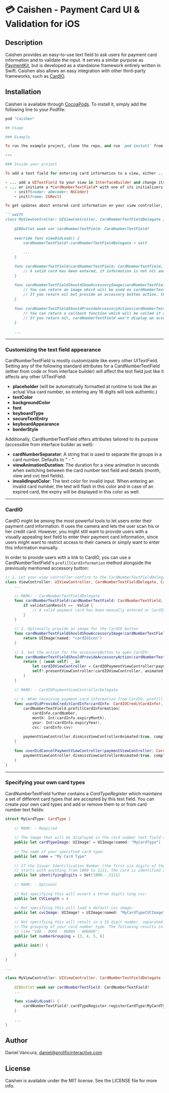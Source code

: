 # 💳 Caishen - Payment Card UI & Validation for iOS

## Description

Caishen provides an easy-to-use text field to ask users for payment card information and to validate the input. It serves a similar purpose as [PaymentKit](https://github.com/stripe/PaymentKit), but is developed as a standalone framework entirely written in Swift. Caishen also allows an easy integration with other third-party frameworks, such as [CardIO](https://www.card.io).

## Installation

Caishen is available through [CocoaPods](http://cocoapods.org). To install
it, simply add the following line to your Podfile:

```ruby
pod "Caishen"

## Usage

### Example

To run the example project, clone the repo, and run `pod install` from the Example directory first.

---

### Inside your project

To add a text field for entering card information to a view, either ...

- ... add a UITextField to your view in InterfaceBuilder and change its class to *CardNumberTextField* (when using InterfaceBuilder)
- ... or initiate a *CardNumberTextField* with one of its initializers (when instantiating from code): 
	- init?(coder: aDecoder: NSCoder)
	- init(frame: CGRect)

To get updates about entered card information on your view controller, confirm to the protocol *CardNumberTextFieldDelegate* set the view controller as *cardNumberTextFieldDelegate* for the text field:

```swift
class MyViewController: UIViewController, CardNumberTextFieldDelegate {
	
	@IBOutlet weak var cardNumberTextField: CardNumberTextField?
	
	override func viewDidLoad() {
		cardNumberTextField?.cardNumberTextFieldDelegate = self
		
		...
	}
	
	func cardNumberTextField(cardNumberTextField: CardNumberTextField, didEnterCardInformation information: Card?, withValidationResult validationResult: CardValidationResult?) {
		// A valid card has been entered, if information is not nil and validationResult == CardValidationResult.Valid
	}
	
	func cardNumberTextFieldShouldShowAccessoryImage(cardNumberTextField: CardNumberTextField) -> UIImage? {
		// You can return an image which will be used on cardNumberTextField's accessory button
		// If you return nil but provide an accessory button action, the unicode character "⇤" is displayed instead of an image to indicate an action that affects the text field.
	}
	
	func cardNumberTextFieldShouldProvideAccessoryAction(cardNumberTextField: CardNumberTextField) -> (() -> ())? {
		// You can return a callback function which will be called if a user tapped on cardNumberTextField's accessory button
		// If you return nil, cardNumberTextField won't display an accessory button at all.
	}
	
	...
```

---

### Customizing the text field appearance

CardNumberTextField is mostly customizable like every other UITextField. Setting any of the following standard attributes for a CardNumberTextField (either from code or from interface builder) will affect the text field just like it affects any other UITextField:

- **placeholder** (will be automatically formatted at runtime to look like an actual Visa card number, so entering any 16 digits will look authentic.)
- **textColor**
- **backgroundColor**
- **font**
- **keyboardType**
- **secureTextEntry**
- **keyboardAppearance**
- **borderStyle**

Additionally, CardNumberTextField offers attributes tailored to its purpose (accessible from interface builder as well):

- **cardNumberSeparator**: A string that is used to separate the groups in a card number. Defaults to " - ".
- **viewAnimationDuration**: The duration for a view animation in seconds when switching between the card number text field and details (month, view and cvc text fields).
- **invalidInputColor**: The text color for invalid input. When entering an invalid card number, the text will flash in this color and in case of an expired card, the expiry will be displayed in this color as well.

---

### CardIO

CardIO might be among the most powerful tools to let users enter their payment card information. It uses the camera and lets the user scan his or her credit card. However, you might still want to provide users with a visually appealing text field to enter their payment card information, since users might want to restrict access to their camera or simply want to enter this information manually.

In order to provide users with a link to CardIO, you can use a CardNumberTextField's `prefillCardInformation` method alongside the previously mentioned accessory button:

```swift
// 1. Let your view controller confirm to the CardNumberTextFieldDelegate and CardIOPaymentViewControllerDelegate protocol:
class ViewController: UIViewController, CardNumberTextFieldDelegate, CardIOPaymentViewControllerDelegate {
	...
	
	// MARK: - CardNumberTextFieldDelegate
    func cardNumberTextField(cardNumberTextField: CardNumberTextField, didEnterCardInformation information: Card?, withValidationResult validationResult: CardValidationResult?) {
        if validationResult == .Valid {
        	// A valid payment card has been manually entered or CardIO was used to scan one.
        }
    }
    
    // 2. Optionally provide an image for the CardIO button
    func cardNumberTextFieldShouldShowAccessoryImage(cardNumberTextField: CardNumberTextField) -> UIImage? {
        return UIImage(named: "cardIOIcon")
    }
    
    // 3. Set the action for the accessoryButton to open CardIO:
    func cardNumberTextFieldShouldProvideAccessoryAction(cardNumberTextField: CardNumberTextField) -> (() -> ())? {
        return { [weak self] _ in
            let cardIOViewController = CardIOPaymentViewController(paymentDelegate: self)
            self?.presentViewController(cardIOViewController, animated: true, completion: nil)
        }
    }
    
    // MARK: - CardIOPaymentViewControllerDelegate
    
    // 4. When receiving payment card information from CardIO, prefill the text field with that information:
    func userDidProvideCreditCardInfo(cardInfo: CardIOCreditCardInfo!, inPaymentViewController paymentViewController: CardIOPaymentViewController!) {
        cardNumberTextField.prefillCardInformation(
        	cardInfo.cardNumber, 
        	month: Int(cardInfo.expiryMonth), 
        	year: Int(cardInfo.expiryYear), 
        	cvc: cardInfo.cvv)
        	
        paymentViewController.dismissViewControllerAnimated(true, completion: nil)
    }
    
    func userDidCancelPaymentViewController(paymentViewController: CardIOPaymentViewController!) {
        paymentViewController.dismissViewControllerAnimated(true, completion: nil)
    }
}
```

---

### Specifying your own card types

CardNumberTextField further contains a *CardTypeRegister* which maintains a set of different card types that are accepted by this text field.
You can create your own card types and add or remove them to or from card number text fields:

```swift
struct MyCardType: CardType {
    
	// MARK: - Required
	
	// The image that will be displayed in the card number text field's image view when this card type has been detected:
    public let cardTypeImage: UIImage? = UIImage(named: "MyCardType")
	
	// The name of your specified card type:
    public let name = "My Card Type"
	
	// If the Issuer Identification Number (the first six digits of the entered card number) of a card number 
	// starts with anything from 1000 to 1111, the card is identified as being of type "MyCardType":
    public let identifyingDigits = Set(1000...1111)
	
	// MARK: - Optional
	
	// Not specifying this will assert a three digits long cvc:
	public let CVCLength = 4
	
	// Not specifying this will load a default cvc image:
    public let cvcImage: UIImage? = UIImage(named: "MyCardTypeCVCImage")
	
	// Not specifying this will result in a 16 digit number, separated into 4 groups of 4 digits.
	// The grouping of your card number type. The following results in a card number format
	// like "100 - 0000 - 00000 - 000000":
	public let numberGrouping = [3, 4, 5, 6]
	
    public init() {
		
    }
}

...

class MyViewController: UIViewController, CardNumberTextFieldDelegate {
	
	@IBOutlet weak var cardNumberTextField: CardNumberTextField?
	...
	
	func viewDidLoad() {
		cardNumberTextField?.cardTypeRegister.registerCardType(MyCardType())
	}
	
	...
}
```

## Author

Daniel Vancura, daniel@prolificinteractive.com

## License

Caishen is available under the MIT license. See the LICENSE file for more info.
